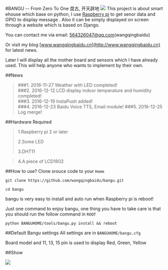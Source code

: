 #BANGU -- From Zero To One   盘古, 开天辟地
![](http://i.imgur.com/aFFeNV6.jpg)
This project is about smart ehouse which base on python, I use [Raspberry pi](https://www.raspberrypi.org/) to get senor data and GPIO to display message . Also it can be simply displayed on screen through a website which is based on Django.

You can contact me via email: 564326047@qq.com(wangqingbaidu) 

Or visit my blog  [www.wangqingbaidu.cn](http://www.wangqingbaidu.cn) for latest news.

Later I will display all the mother board and sensors which I have already used. This will help anyone who wants to implement by their own.


##News
>###1. 2016-11-27 Weather with LED completed!                                                          
>###2. 2016-12-12 LCD display indoor temperature and humidity completed!          
>###3. 2016-12-19 InstaPush added!   
>###4. 2016-12-23 Baidu Voice TTS,  Email module!
>###5. 2016-12-25 Log merge!

##Hardware Required
>1.Raspberry pi 2 or later
>
>2.Some LED
>
>3.DHT11

>4.A piece of LCD1602 

##How to use?
Clone srouce code to your `Home`

`git clone https://github.com/wangqingbaidu/bangu.git`

`cd bangu`

bangu is very easy to install and auto run when Raspberry pi is reboot!

Just one command to enjoy bangu, one thing you have to take care is that you should run the follow command in  `ROOT`

`python BANGUHOME/tools/bangu.py install && reboot`

##Default Bangu settings
All settings are in `BANGUHOME/bangu.cfg`

Board model and 11, 13, 15 pin is used to display Red, Green, Yellow

##Show

![](http://i.imgur.com/91Xp4hc.jpg)
